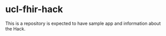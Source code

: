 # ucl-fhir-hack
This is a repository is expected to have sample app and information about the Hack.
